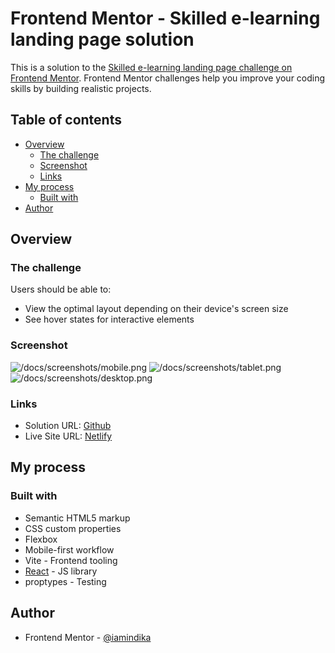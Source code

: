 # Frontend Mentor - Skilled e-learning landing page solution

This is a solution to the [Skilled e-learning landing page challenge on Frontend Mentor](https://www.frontendmentor.io/challenges/skilled-elearning-landing-page-S1ObDrZ8q). Frontend Mentor challenges help you improve your coding skills by building realistic projects.

## Table of contents

- [Overview](#overview)
  - [The challenge](#the-challenge)
  - [Screenshot](#screenshot)
  - [Links](#links)
- [My process](#my-process)
  - [Built with](#built-with)
- [Author](#author)

## Overview

### The challenge

Users should be able to:

- View the optimal layout depending on their device's screen size
- See hover states for interactive elements

### Screenshot

![/docs/screenshots/mobile.png](Mobile-View)
![/docs/screenshots/tablet.png](Tablet-View)
![/docs/screenshots/desktop.png](Desktop-View)

### Links

- Solution URL: [Github](https://github.com/iamindika/skilled-elearning-landing-page)
- Live Site URL: [Netlify](https://6350aa1d840e2643cb37cd4d--preeminent-cassata-92d779.netlify.app/)

## My process

### Built with

- Semantic HTML5 markup
- CSS custom properties
- Flexbox
- Mobile-first workflow
- Vite - Frontend tooling
- [React](https://reactjs.org/) - JS library
- proptypes - Testing

## Author

- Frontend Mentor - [@iamindika](https://www.frontendmentor.io/profile/iamindika)